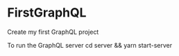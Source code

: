 # FirstGraphQL
Create my first GraphQL project


To run the GraphQL server
cd server && yarn start-server
